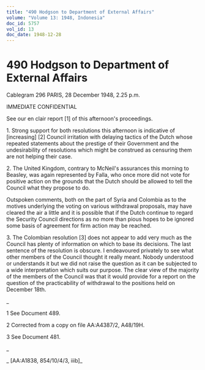 ```yaml
---
title: "490 Hodgson to Department of External Affairs"
volume: "Volume 13: 1948, Indonesia"
doc_id: 5757
vol_id: 13
doc_date: 1948-12-28
---
```


# 490 Hodgson to Department of External Affairs

Cablegram 296 PARIS, 28 December 1948, 2.25 p.m.

IMMEDIATE CONFIDENTIAL

See our en clair report [1] of this afternoon's proceedings.

1\. Strong support for both resolutions this afternoon is indicative of [increasing] [2] Council irritation with delaying tactics of the Dutch whose repeated statements about the prestige of their Government and the undesirability of resolutions which might be construed as censuring them are not helping their case.

2\. The United Kingdom, contrary to McNeil's assurances this morning to Beasley, was again represented by Falla, who once more did not vote for positive action on the grounds that the Dutch should be allowed to tell the Council what they propose to do.

Outspoken comments, both on the part of Syria and Colombia as to the motives underlying the voting on various withdrawal proposals, may have cleared the air a little and it is possible that if the Dutch continue to regard the Security Council directions as no more than pious hopes to be ignored some basis of agreement for firm action may be reached.

3\. The Colombian resolution [3] does not appear to add very much as the Council has plenty of information on which to base its decisions. The last sentence of the resolution is obscure. I endeavoured privately to see what other members of the Council thought it really meant. Nobody understood or understands it but we did not raise the question as it can be subjected to a wide interpretation which suits our purpose. The clear view of the majority of the members of the Council was that it would provide for a report on the question of the practicability of withdrawal to the positions held on December 18th.

_

1 See Document 489.

2 Corrected from a copy on file AA:A4387/2, A48/19H.

3 See Document 481.

_

_ [AA:A1838, 854/10/4/3, iiib]_
